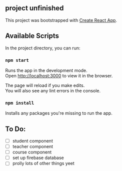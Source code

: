 ## project unfinished

This project was bootstrapped with [Create React App](https://github.com/facebook/create-react-app).

## Available Scripts

In the project directory, you can run:

### `npm start`

Runs the app in the development mode.<br />
Open [http://localhost:3000](http://localhost:3000) to view it in the browser.

The page will reload if you make edits.<br />
You will also see any lint errors in the console.

### `npm install`

Installs any packages you're missing to run the app. 

## To Do:
- [ ] student component
- [ ] teacher component
- [ ] course component
- [ ] set up firebase database
- [ ] prolly lots of other things yeet